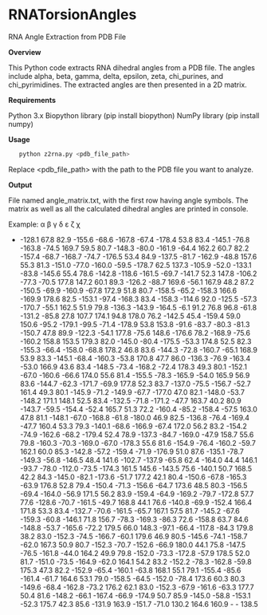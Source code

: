 # RNATorsionAngles

RNA Angle Extraction from PDB File

**Overview**

This Python code extracts RNA dihedral angles from a PDB file. The angles include alpha, beta, gamma, delta, epsilon, zeta, chi_purines, and chi_pyrimidines. The extracted angles are then presented in a 2D matrix.

**Requirements**

Python 3.x
Biopython library (pip install biopython)
NumPy library (pip install numpy)

**Usage**

 ```bash
    python z2rna.py <pdb_file_path>
```
Replace <pdb_file_path> with the path to the PDB file you want to analyze.


**Output**

File named angle_matrix.txt, with the first row having angle symbols. The matrix as well as all the calculated dihedral angles are printed in console.

Example:
 α	β	γ	δ	ε	ζ	χ
 -	-128.1	67.8	82.9	-155.6	-68.6	-167.8
 -67.4	-178.4	53.8	83.4	-145.1	-76.8	-163.8
 -74.5	169.7	59.5	80.7	-148.3	-80.0	-161.9
 -64.4	162.2	60.7	82.2	-157.4	-68.7	-168.7
 -74.7	-176.5	53.4	84.9	-137.5	-81.7	-162.9
 -48.8	157.6	55.3	81.3	-151.0	-77.0	-160.0
 -59.5	-178.7	62.5	137.3	-105.9	-52.0	-133.1
 -83.8	-145.6	55.4	78.6	-142.8	-118.6	-161.5
 -69.7	-141.7	52.3	147.8	-106.2	-77.3	-70.5
 177.8	147.2	60.1	89.3	-126.2	-88.7	169.6
 -56.1	167.9	48.2	87.2	-150.5	-69.9	-160.9
 -67.8	172.9	51.8	80.7	-158.5	-65.2	-158.3
 166.6	-169.9	178.6	82.5	-153.1	-97.4	-168.3
 83.4	-158.3	-114.6	92.0	-125.5	-57.3	-170.7
 -55.1	162.5	51.9	79.8	-136.3	-143.9	-164.5
 -6.1	91.2	76.8	96.8	-61.8	-131.2	-85.8
 27.8	107.7	174.1	94.8	178.0	76.2	-142.5
 45.4	-159.4	59.0	150.6	-95.2	-179.1	-99.5
 -71.4	-178.9	53.8	153.8	-91.6	-83.7	-80.3
 -81.3	-150.7	47.8	89.9	-122.3	-54.1	177.8
 -75.6	148.6	-176.6	78.2	-168.9	-75.6	-160.2
 158.8	153.5	179.3	82.0	-145.0	-80.4	-175.5
 -53.3	174.8	52.5	82.3	-155.3	-66.4	-158.0
 -68.8	178.2	46.8	83.6	-144.3	-72.8	-160.7
 -65.1	168.9	53.9	83.3	-145.1	-68.4	-160.3
 -53.8	170.8	47.7	86.0	-136.3	-76.9	-163.4
 -53.0	166.9	43.6	83.4	-148.5	-73.4	-168.2
 -72.4	178.3	49.3	80.1	-152.1	-67.0	-160.6
 -66.6	174.0	55.6	81.4	-155.5	-78.3	-165.9
 -54.0	165.9	56.9	83.6	-144.7	-62.3	-171.7
 -69.9	177.8	52.3	83.7	-137.0	-75.5	-156.7
 -52.7	161.4	49.3	80.1	-145.9	-71.2	-149.9
 -67.7	-177.0	47.0	82.1	-148.0	-53.7	-148.2
 171.1	148.1	52.5	83.4	-132.5	-71.8	-171.2
 -47.7	163.7	40.2	80.9	-143.7	-59.5	-154.4
 -52.4	165.7	51.3	72.2	-160.4	-85.2	-158.4
 -57.5	163.0	47.8	81.1	-148.1	-67.0	-168.8
 -61.8	-180.0	46.9	82.5	-136.8	-76.4	-169.4
 -47.7	160.4	53.3	79.3	-140.1	-68.6	-166.9
 -67.4	172.0	56.2	83.2	-154.2	-74.9	-162.6
 -68.2	-179.4	52.4	78.9	-137.3	-84.7	-169.0
 -47.9	158.7	55.6	79.8	-160.3	-70.3	-169.0
 -67.0	-178.3	55.6	81.6	-154.9	-76.4	-160.2
 -59.7	162.1	60.0	85.3	-142.8	-57.2	-159.4
 -71.9	-176.9	51.0	87.6	-135.1	-78.7	-149.3
 -56.8	-146.5	48.4	141.6	-102.7	-137.9	-65.8
 62.4	-164.0	44.4	146.1	-93.7	-78.0	-112.0
 -73.5	-174.3	161.5	145.6	-143.5	75.6	-140.1
 50.7	168.5	42.2	84.3	-145.0	-82.1	-173.6
 -51.7	177.2	42.1	80.4	-150.6	-67.8	-165.3
 -63.9	176.8	52.8	79.4	-150.4	-71.3	-156.6
 -64.7	173.6	48.5	80.3	-156.5	-69.4	-164.0
 -56.9	171.5	56.2	83.9	-159.4	-64.9	-169.2
 -79.7	-172.8	57.7	77.6	-128.6	-70.7	-161.5
 -49.7	168.8	44.1	76.6	-140.8	-69.9	-152.4
 166.4	171.8	53.3	83.4	-132.7	-70.6	-161.5
 -65.7	167.1	57.5	81.7	-145.2	-67.6	-159.3
 -60.8	-146.1	71.8	156.7	-78.3	-169.3	-86.3
 72.6	-158.8	63.7	84.6	-148.8	-53.7	-165.6
 -72.2	179.5	66.0	148.3	-97.1	-66.4	-117.8
 -84.3	179.8	38.2	83.0	-152.3	-74.5	-166.7
 -60.1	179.6	46.9	80.5	-145.6	-74.1	-158.7
 -62.0	167.3	50.9	80.7	-152.3	-70.7	-152.6
 -66.9	180.0	44.1	75.8	-147.5	-76.5	-161.8
 -44.0	164.2	49.9	79.8	-152.0	-73.3	-172.8
 -57.9	178.5	52.0	81.7	-151.0	-73.5	-164.9
 -62.0	164.1	54.2	83.2	-152.2	-78.3	-162.8
 -59.8	175.3	47.3	82.2	-152.9	-65.4	-160.1
 -63.8	168.1	55.1	79.1	-155.4	-85.6	-161.4
 -61.7	164.6	53.1	79.0	-158.5	-64.5	-152.0
 -78.4	173.6	60.3	80.3	-149.6	-68.4	-162.8
 -73.2	176.2	62.1	83.0	-152.3	-67.9	-161.6
 -63.3	177.7	50.4	81.6	-148.2	-66.1	-167.4
 -66.9	-174.9	50.7	85.9	-145.0	-58.8	-153.1
 -52.3	175.7	42.3	85.6	-131.9	163.9	-151.7
 -71.0	130.2	164.6	160.9	-	-	138.5
